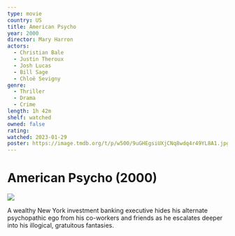 ```yaml
---
type: movie
country: US
title: American Psycho
year: 2000
director: Mary Harron
actors:
  - Christian Bale
  - Justin Theroux
  - Josh Lucas
  - Bill Sage
  - Chloë Sevigny
genre:
  - Thriller
  - Drama
  - Crime
length: 1h 42m
shelf: watched
owned: false
rating:
watched: 2023-01-29
poster: https://image.tmdb.org/t/p/w500/9uGHEgsiUXjCNq8wdq4r49YL8A1.jpg
---
```


# American Psycho (2000)

![](https://image.tmdb.org/t/p/w500/9uGHEgsiUXjCNq8wdq4r49YL8A1.jpg)

A wealthy New York investment banking executive hides his alternate psychopathic ego from his co-workers and friends as he escalates deeper into his illogical, gratuitous fantasies.